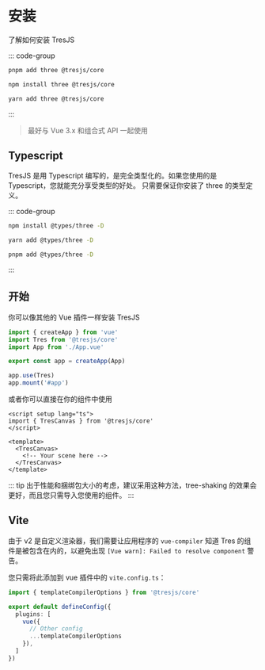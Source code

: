 # 安装

了解如何安装 TresJS

::: code-group

```bash [pnpm]
pnpm add three @tresjs/core
```

```bash [npm]
npm install three @tresjs/core
```

```bash [yarn]
yarn add three @tresjs/core
```

:::

> 最好与 Vue 3.x 和组合式 API 一起使用

## Typescript

TresJS 是用 Typescript 编写的，是完全类型化的。如果您使用的是 Typescript，您就能充分享受类型的好处。 只需要保证你安装了 three 的类型定义。

::: code-group

```bash [npm]
npm install @types/three -D
```

```bash [yarn]
yarn add @types/three -D
```

```bash [pnpm]
pnpm add @types/three -D
```

:::

## 开始

你可以像其他的 Vue 插件一样安装 TresJS

```ts
import { createApp } from 'vue'
import Tres from '@tresjs/core'
import App from './App.vue'

export const app = createApp(App)

app.use(Tres)
app.mount('#app')
```

或者你可以直接在你的组件中使用

```vue
<script setup lang="ts">
import { TresCanvas } from '@tresjs/core'
</script>

<template>
  <TresCanvas>
    <!-- Your scene here -->
  </TresCanvas>
</template>
```

::: tip
出于性能和捆绑包大小的考虑，建议采用这种方法，tree-shaking 的效果会更好，而且您只需导入您使用的组件。
:::

## Vite

由于 v2 是自定义渲染器，我们需要让应用程序的 `vue-compiler` 知道 Tres 的组件是被包含在内的，以避免出现 `[Vue warn]: Failed to resolve component` 警告。

您只需将此添加到 vue 插件中的 `vite.config.ts`：

```ts
import { templateCompilerOptions } from '@tresjs/core'

export default defineConfig({
  plugins: [
    vue({
      // Other config
      ...templateCompilerOptions
    }),
  ]
})
```
